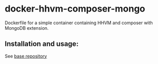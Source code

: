 # docker-hhvm-composer-mongo
Dockerfile for a simple container containing HHVM and composer with MongoDB extension.

## Installation and usage:

See [base repository](https://github.com/CodeLoversAt/docker-hhvm-composer)
